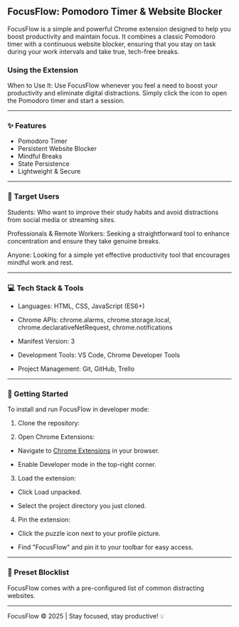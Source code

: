 ## FocusFlow: Pomodoro Timer & Website Blocker

FocusFlow is a simple and powerful Chrome extension designed to help you boost productivity and maintain focus. It combines a classic Pomodoro timer with a continuous website blocker, ensuring that you stay on task during your work intervals and take true, tech-free breaks.

### Using the Extension

When to Use It: Use FocusFlow whenever you feel a need to boost your productivity and eliminate digital distractions. Simply click the icon to open the Pomodoro timer and start a session.

---

### ✨ Features

- Pomodoro Timer
- Persistent Website Blocker
- Mindful Breaks
- State Persistence
- Lightweight & Secure

---

### 🎯 Target Users

Students: Who want to improve their study habits and avoid distractions from social media or streaming sites.

Professionals & Remote Workers: Seeking a straightforward tool to enhance concentration and ensure they take genuine breaks.

Anyone: Looking for a simple yet effective productivity tool that encourages mindful work and rest.

---

### 💻 Tech Stack & Tools

- Languages: HTML, CSS, JavaScript (ES6+)

- Chrome APIs: chrome.alarms, chrome.storage.local, chrome.declarativeNetRequest, chrome.notifications

- Manifest Version: 3

- Development Tools: VS Code, Chrome Developer Tools

- Project Management: Git, GitHub, Trello

---

### 🚀 Getting Started

To install and run FocusFlow in developer mode:

1. Clone the repository:

2. Open Chrome Extensions:

- Navigate to [Chrome Extensions](chrome://extensions) in your browser.

- Enable Developer mode in the top-right corner.

3. Load the extension:

- Click Load unpacked.

- Select the project directory you just cloned.

4. Pin the extension:

- Click the puzzle icon next to your profile picture.

- Find "FocusFlow" and pin it to your toolbar for easy access.

---

### 📜 Preset Blocklist

FocusFlow comes with a pre-configured list of common distracting websites.

---

FocusFlow © 2025 | Stay focused, stay productive! 💡
